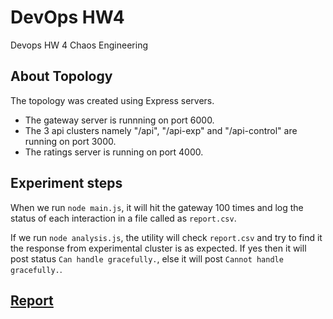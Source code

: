 # DevOps HW4

Devops HW 4 Chaos Engineering

## About Topology

The topology was created using Express servers.

- The gateway server is runnning on port 6000.
- The 3 api clusters namely "/api", "/api-exp" and "/api-control" are running on port 3000.
- The ratings server is running on port 4000.

## Experiment steps

When we run ```node main.js```, it will hit the gateway 100 times and log the status of each interaction in a file called as ```report.csv```.

If we run ```node analysis.js```, the utility will check ```report.csv``` and try to find it the response from experimental cluster is as expected. If yes then it will post status ```Can handle gracefully.```, else it will post ```Cannot handle gracefully.```.

## [Report](./Reports/Report.pdf)
